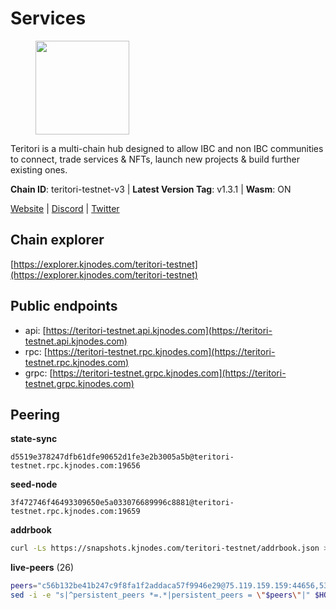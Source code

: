 # Services

<figure><img src="https://raw.githubusercontent.com/kj89/testnet_manuals/main/pingpub/logos/teritori.png" width="150" alt=""><figcaption></figcaption></figure>

Teritori is a multi-chain hub designed to allow IBC and non IBC communities  to connect, trade services & NFTs, launch new projects & build further existing ones.

**Chain ID**: teritori-testnet-v3 | **Latest Version Tag**: v1.3.1 | **Wasm**: ON

[Website](https://teritori.com) | [Discord](https://discord.gg/teritori) | [Twitter](https://twitter.com/TeritoriNetwork)




## Chain explorer
[https://explorer.kjnodes.com/teritori-testnet](https://explorer.kjnodes.com/teritori-testnet)

## Public endpoints

* api: [https://teritori-testnet.api.kjnodes.com](https://teritori-testnet.api.kjnodes.com)
* rpc: [https://teritori-testnet.rpc.kjnodes.com](https://teritori-testnet.rpc.kjnodes.com)
* grpc: [https://teritori-testnet.grpc.kjnodes.com](https://teritori-testnet.grpc.kjnodes.com)

## Peering

**state-sync**

```text
d5519e378247dfb61dfe90652d1fe3e2b3005a5b@teritori-testnet.rpc.kjnodes.com:19656
```

**seed-node**

```text
3f472746f46493309650e5a033076689996c8881@teritori-testnet.rpc.kjnodes.com:19659
```

**addrbook**
```bash
curl -Ls https://snapshots.kjnodes.com/teritori-testnet/addrbook.json > $HOME/.teritorid/config/addrbook.json
```

**live-peers** (26)
```bash
peers="c56b132be41b247c9f8fa1f2addaca57f9946e29@75.119.159.159:44656,53f69cd52a4b633179b9e762cf8d51f6696a27f6@51.159.141.148:26656,ec0c58dbfe67a12ea16951134e29a6566ac05add@185.217.125.98:26656,c89ecc57dc30addb7e9032684916725c25b2a6c5@162.55.103.44:26656,5ae1012f9b0f4672d8152de903d115dd2f1a3ee3@65.21.170.3:27656,d5519e378247dfb61dfe90652d1fe3e2b3005a5b@65.109.68.190:19656,8ef4ef39a887861744717feacc350403387c4c56@65.109.38.54:21096,303666c503cd27161529692de701f5b2d3a2f043@65.109.23.114:15956,39a4dbd5a4199187bf4f6b30ac03156b3e3d7b29@65.21.139.170:20026,ac94097daec8a32d4ed3f074f26f214cedfbb541@85.173.112.154:26656,3614bc766d73bebf6b73737b6690af60e7f0683e@65.108.206.118:46656,69012ce642095e15f588ddb154327633bb2ecb9c@65.109.39.223:26656,b6640a6b6062be34a0b5eedb0524c320f31959ef@65.108.234.26:28656,e1b331c1f3cba509960c65d6c6bc9b49532bcbaa@65.109.85.170:27656,4ebfdac0d496be2407c02202e5ad6f226a11b37a@65.21.134.202:26736,07d196ccefcadc548c6cd06cfea425f1544b1495@213.239.217.52:41656,31413c99357d0cfc48a46767ade171db2ea0205e@135.181.138.160:46656,ec8faa221a99f5c6d8f647cd08f60f2ace0ed1e2@65.109.112.20:11044,bf100c1b6b44a6e96ab5691f3023cec3c27747fd@144.126.142.78:46656,6bc9f80a5123d62c23aadb7b5d68b740a794b0c6@207.180.194.156:36656,15dd94f68c450da2c3b7c60b6364e3dce6f0cbf2@185.193.66.68:26641,b9bd31a2a68a09d324a9deaf41144ff6d0dbe260@65.108.192.123:15656,a97eb7a4f3d857f1ff82265d2905fc0762a6bfd4@135.125.5.31:54256,e78cee0e46927e483212e0313a35da6cc9151ed5@65.109.28.219:15956,b33ebb4672f929dddde1365c9678a39abfd881fb@54.202.144.51:26656,427f9547e1e2f2b62b269dc4d32efa6d946e9746@65.21.200.54:32656"
sed -i -e "s|^persistent_peers *=.*|persistent_peers = \"$peers\"|" $HOME/.teritorid/config/config.toml
```
